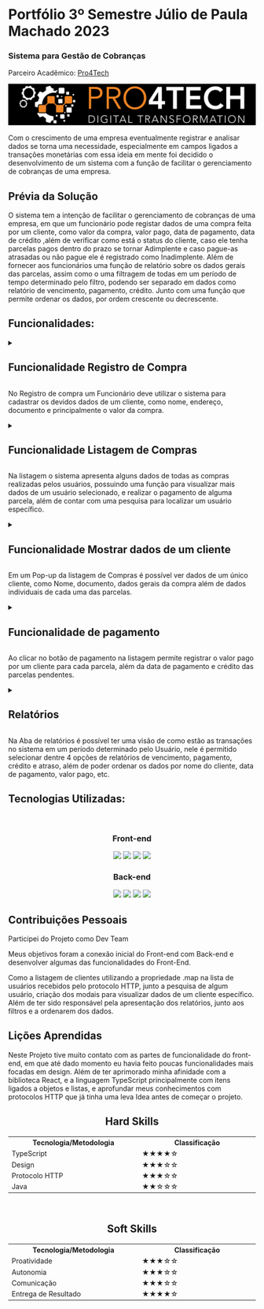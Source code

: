 # Portfólio 3º Semestre Júlio de Paula Machado 2023


<h3>Sistema para Gestão de Cobranças </h3>
<p align="justify">Parceiro Acadêmico: <a href="https://www.pro4tech.com.br">Pro4Tech</a></p>
<p align="center"><img src="assets//Pro4Tech.png" widht="20%"></img>

Com o crescimento de uma empresa eventualmente registrar e analisar dados se torna uma necessidade, especialmente em campos ligados a transações monetárias com essa ideia em mente foi decidido o desenvolvimento de um sistema com a função de facilitar o gerenciamento de cobranças de uma empresa. 

## Prévia da Solução

O sistema tem a intenção de facilitar o gerenciamento de cobranças de uma empresa, em que um funcionário pode registar dados de uma compra feita por um cliente, como valor da compra, valor pago, data de pagamento, data de crédito ,além de verificar como está o status do cliente, caso ele tenha parcelas pagos dentro do prazo se tornar Adimplente e caso pague-as atrasadas ou não pague ele é registrado como Inadimplente.
Além de fornecer aos funcionários uma função de relatório sobre os dados gerais das parcelas, assim como o uma filtragem de todas em um período de tempo determinado pelo filtro, podendo ser separado em dados como relatório de vencimento, pagamento, crédito. Junto com uma função que permite ordenar os dados, por ordem crescente ou decrescente.

## Funcionalidades:

<details>
  <summary>
   <h2> Funcionalidade Registro de Compra </h2>
 </summary>

  <img width="100%" src="assets/funcionalidades/Cadastro.png">
 
</details>


No Registro de compra um Funcionário deve utilizar o sistema para cadastrar os devidos dados de um cliente, como nome, endereço, documento e principalmente o valor da compra.

<details>
  <summary>
    <h2> Funcionalidade Listagem de Compras </h2>
 </summary>

  <img width="100%" src="assets/funcionalidades/Listagem.png">

</details>


Na listagem o sistema apresenta alguns dados de todas as compras realizadas pelos usuários, possuindo uma função para visualizar mais dados de um usuário selecionado, e realizar o pagamento de alguma parcela, além de contar com uma pesquisa para localizar um usuário específico.
<br/>

<details>
  <summary>
    <h2>Funcionalidade Mostrar dados de um cliente</h2>
 </summary>

  <img width="100%" src="assets/funcionalidades/DadosCliente1.png">
  <img width="100%" src="assets/funcionalidades/DadosCliente2.png">

</details>

Em um Pop-up da listagem de Compras é possível ver dados de um único cliente, como Nome, documento, dados gerais da compra além de dados individuais de cada uma das parcelas.
<br/>

<details>
  <summary>
    <h2> Funcionalidade de pagamento</h2>
  </summary>

  <img width="100%" src="assets/funcionalidades/GerenciamentoTitulos1.png">
  <img width="100%" src="assets/funcionalidades/GerenciamentoTitulos2.png">

</details>

Ao clicar no botão de pagamento na listagem permite registrar o valor pago por um cliente para cada parcela, além da data de pagamento e crédito das parcelas pendentes.
<br/>
<details>
  <summary>
    <h2> Relatórios</h2>
  </summary>

  <img width="100%" src="assets/funcionalidades/Relatorio.png">

</details>

Na Aba de relatórios é possível ter uma visão de como estão as transações no sistema em um período determinado pelo Usuário, nele é permitido selecionar dentre 4 opções de relatórios de vencimento, pagamento, crédito e atraso, além de poder ordenar os dados por nome do cliente, data de pagamento, valor pago, etc.
<br/>



## Tecnologias Utilizadas:
<br/>
<h3 align="center">Front-end</h3>
<div align="center">
    <img src="https://img.shields.io/badge/React-20232A?style=for-the-badge&logo=react&logoColor=61DAFB"/>
    <img src="https://img.shields.io/badge/CSS3-1572B6?style=for-the-badge&logo=css3&logoColor=white"/>
    <img src="https://img.shields.io/badge/JavaScript-323330?style=for-the-badge&logo=javascript&logoColor=F7DF1E"/>
    <img src="https://img.shields.io/badge/TypeScript-007ACC?style=for-the-badge&logo=typescript&logoColor=white"/>
 </div>

 <h3 align="center">Back-end</h3>
 <div align="center">
    <img src="https://img.shields.io/badge/Spring-6DB33F?style=for-the-badge&logo=spring&logoColor=white"/>
    <img src="https://img.shields.io/badge/Java-007396?style=for-the-badge&logo=java&logoColor=white"/>
    <img src="https://img.shields.io/badge/Eclipse-2C2255?style=for-the-badge&logo=eclipse&logoColor=white"/>
    <img src="https://img.shields.io/badge/Lombok-BCB88D?style=for-the-badge&logo=lombok&logoColor=white"/>

</div>

## Contribuições Pessoais 

Participei do Projeto como Dev Team

Meus objetivos foram a conexão inicial do Front-end com Back-end e desenvolver algumas das funcionalidades do Front-End.

Como a listagem de clientes utilizando a propriedade .map na lista de usuários recebidos pelo protocolo HTTP, junto a pesquisa de algum usuário,
criação dos modais para visualizar dados de um cliente específico.
Além de ter sido responsável pela apresentação dos relatórios, junto aos filtros e a ordenarem dos dados.


## Lições Aprendidas

Neste Projeto tive muito contato com as partes de funcionalidade do front-end, em que até dado momento eu havia feito poucas funcionalidades mais focadas em design. Além de ter aprimorado minha afinidade com a biblioteca React, e a linguagem TypeScript principalmente com itens ligados a objetos e listas, e aprofundar meus conhecimentos com protocolos HTTP que já tinha uma leva Idea antes de começar o projeto. 
<div align="center">


 <h2> Hard Skills</h2>

<table align="center">
  <tr>
    <th width="300px">Tecnologia/Metodologia</th>
    <th width="300px">Classificação</th>
  </tr>
  <tr>
    <td>TypeScript</td>
    <td>★★★★☆</td>
  </tr>
  <tr>
    <td>Design</td>
    <td>★★★☆☆</td>
  </tr>
  <tr>
    <td>Protocolo HTTP</td>
    <td>★★★☆☆</td>
  </tr>
  <tr>
    <td>Java</td>
    <td>★★☆☆☆</td>
  </tr>
</table>

  <br/>
 <h2> Soft Skills </h2>

<table align="center">
  <tr>
    <th width="300px">Tecnologia/Metodologia</th>
    <th width="300px">Classificação</th>
  </tr>
  <tr>
    <td>Proatividade</td>
    <td>★★★☆☆</td>
  </tr>
  <tr>
    <td>Autonomia</td>
    <td>★★★☆☆</td>
  </tr>
  <tr>
    <td>Comunicação</td>
    <td>★★★☆☆</td>
  </tr>
  <tr>
    <td>Entrega de Resultado</td>
    <td>★★★★☆</td>
  </tr>
</table>
</div>
  
  

